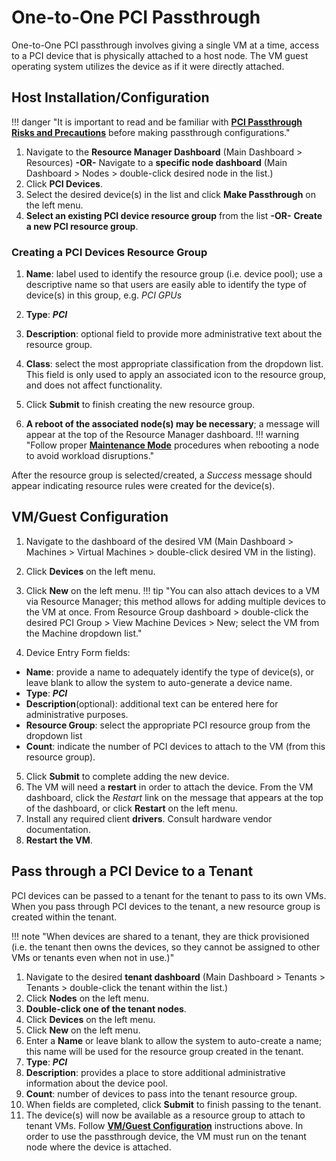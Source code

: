 # One-to-One PCI Passthrough

One-to-One PCI passthrough involves giving a single VM at a time, access to a PCI device that is physically attached to a host node. The VM guest operating system utilizes the device as if it were directly attached.

## Host Installation/Configuration

!!! danger "It is important to read and be familiar with [**PCI Passthrough Risks and Precautions**](/product-guide/system/device-pass-overview#pci-passthrough-risksprecautions) before making passthrough configurations."

1. Navigate to the **Resource Manager Dashboard** (Main Dashboard > Resources)
**-OR-**
Navigate to a **specific node dashboard** (Main Dashboard > Nodes > double-click desired node in the list.)
2. Click **PCI Devices**.
3. Select the desired device(s) in the list and click **Make Passthrough** on the left menu.
4. **Select an existing PCI device resource group** from the list **-OR-** **Create a new PCI resource group**.

### Creating a PCI Devices Resource Group

1. **Name**: label used to identify the resource group (i.e. device pool); use a descriptive name so that users are easily able to identify the type of device(s) in this group, e.g. *PCI GPUs*
2. **Type**: ***PCI***
3. **Description**: optional field to provide more administrative text about the resource group.
4. **Class**: select the most appropriate classification from the dropdown list. This field is only used to apply an associated icon to the resource group, and does not affect functionality.
5. Click **Submit** to finish creating the new resource group.

6. **A reboot of the associated node(s) may be necessary**; a message will appear at the top of the Resource Manager dashboard.
!!! warning "Follow proper [**Maintenance Mode**](/product-guide/system/maintenance-mode) procedures when rebooting a node to avoid workload disruptions."

After the resource group is selected/created, a *Success* message should appear indicating resource rules were created for the device(s).

## VM/Guest Configuration

1. Navigate to the dashboard of the desired VM (Main Dashboard > Machines > Virtual Machines > double-click desired VM in the listing).
2. Click **Devices** on the left menu.
3. Click **New** on the left menu.
!!! tip "You can also attach devices to a VM via Resource Manager; this method allows for adding multiple devices to the VM at once. From Resource Group dashboard > double-click the desired PCI Group > View Machine Devices > New; select the VM from the Machine dropdown list."

4. Device Entry Form fields:

* **Name**: provide a name to adequately identify the type of device(s), or leave blank to allow the system to auto-generate a device name.
* **Type**: ***PCI***
* **Description**(optional): additional text can be entered here for administrative purposes.
* **Resource Group**: select the appropriate PCI resource group from the dropdown list
* **Count**: indicate the number of PCI devices to attach to the VM (from this resource group).
  
5. Click **Submit** to complete adding the new device.
6. The VM will need a **restart** in order to attach the device. From the VM dashboard, click the *Restart* link on the message that appears at the top of the dashboard, or click **Restart** on the left menu.
7. Install any required client **drivers**. Consult hardware vendor documentation.
8. **Restart the VM**.

## Pass through a PCI Device to a Tenant

PCI devices can be passed to a tenant for the tenant to pass to its own VMs.  When you pass through PCI devices to the tenant, a new resource group is created within the tenant.  

!!! note "When devices are shared to a tenant, they are thick provisioned (i.e. the tenant then owns the devices, so they cannot be assigned to other VMs or tenants even when not in use.)"

1. Navigate to the desired **tenant dashboard** (Main Dashboard > Tenants > Tenants > double-click the tenant within the list.)
2. Click **Nodes** on the left menu.
3. **Double-click one of the tenant nodes**.
4. Click **Devices** on the left menu.
5. Click **New** on the left menu.
6. Enter a **Name** or leave blank to allow the system to auto-create a name; this name will be used for the resource group created in the tenant.
7. **Type**: ***PCI***
8. **Description**: provides a place to store additional administrative information about the device pool.
9. **Count**: number of devices to pass into the tenant resource group.
10. When fields are completed, click **Submit** to finish passing to the tenant.
11. The device(s) will now be available as a resource group to attach to tenant VMs.  Follow [**VM/Guest Configuration**](#vmguest-configuration) instructions above.  In order to use the passthrough device, the VM must run on the tenant node where the device is attached.
